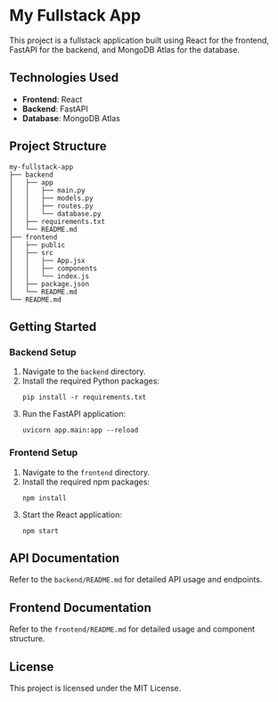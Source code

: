 # My Fullstack App

This project is a fullstack application built using React for the frontend, FastAPI for the backend, and MongoDB Atlas for the database. 

## Technologies Used
- **Frontend**: React
- **Backend**: FastAPI
- **Database**: MongoDB Atlas

## Project Structure
```
my-fullstack-app
├── backend
│   ├── app
│   │   ├── main.py
│   │   ├── models.py
│   │   ├── routes.py
│   │   └── database.py
│   ├── requirements.txt
│   └── README.md
├── frontend
│   ├── public
│   ├── src
│   │   ├── App.jsx
│   │   ├── components
│   │   └── index.js
│   ├── package.json
│   └── README.md
└── README.md
```

## Getting Started

### Backend Setup
1. Navigate to the `backend` directory.
2. Install the required Python packages:
   ```
   pip install -r requirements.txt
   ```
3. Run the FastAPI application:
   ```
   uvicorn app.main:app --reload
   ```

### Frontend Setup
1. Navigate to the `frontend` directory.
2. Install the required npm packages:
   ```
   npm install
   ```
3. Start the React application:
   ```
   npm start
   ```

## API Documentation
Refer to the `backend/README.md` for detailed API usage and endpoints.

## Frontend Documentation
Refer to the `frontend/README.md` for detailed usage and component structure.

## License
This project is licensed under the MIT License.